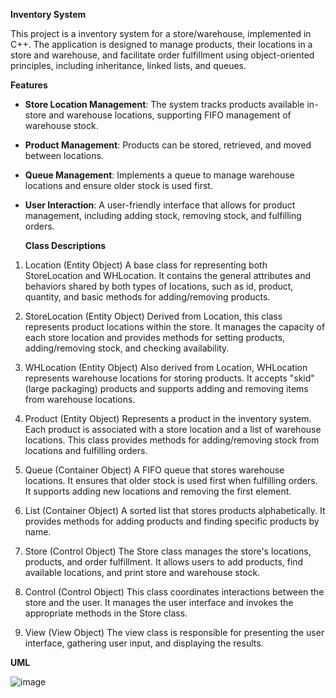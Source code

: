 **Inventory System**

This project is a inventory system for a store/warehouse, implemented in C++. The application is designed to manage products, their locations in a store and warehouse, and facilitate order fulfillment using object-oriented principles, including inheritance, linked lists, and queues.

**Features**

- **Store Location Management**: The system tracks products available in-store and warehouse locations, supporting FIFO management of warehouse stock.
- **Product Management**: Products can be stored, retrieved, and moved between locations.
- **Queue Management**: Implements a queue to manage warehouse locations and ensure older stock is used first.
- **User Interaction**: A user-friendly interface that allows for product management, including adding stock, removing stock, and fulfilling orders.

  **Class Descriptions**
1. Location (Entity Object)
A base class for representing both StoreLocation and WHLocation. It contains the general attributes and behaviors shared by both types of locations, such as id, product, quantity, and basic methods for adding/removing products.

2. StoreLocation (Entity Object)
Derived from Location, this class represents product locations within the store. It manages the capacity of each store location and provides methods for setting products, adding/removing stock, and checking availability.

3. WHLocation (Entity Object)
Also derived from Location, WHLocation represents warehouse locations for storing products. It accepts "skid" (large packaging) products and supports adding and removing items from warehouse locations.

4. Product (Entity Object)
Represents a product in the inventory system. Each product is associated with a store location and a list of warehouse locations. This class provides methods for adding/removing stock from locations and fulfilling orders.

5. Queue (Container Object)
A FIFO queue that stores warehouse locations. It ensures that older stock is used first when fulfilling orders. It supports adding new locations and removing the first element.

6. List (Container Object)
A sorted list that stores products alphabetically. It provides methods for adding products and finding specific products by name.

7. Store (Control Object)
The Store class manages the store's locations, products, and order fulfillment. It allows users to add products, find available locations, and print store and warehouse stock.

8. Control (Control Object)
This class coordinates interactions between the store and the user. It manages the user interface and invokes the appropriate methods in the Store class.

9. View (View Object)
The view class is responsible for presenting the user interface, gathering user input, and displaying the results.

**UML**

![image](https://github.com/user-attachments/assets/270cbf40-9b06-456f-8912-60a2e973c9cc)

